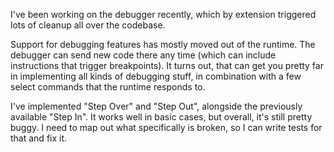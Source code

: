 I've been working on the debugger recently, which by extension triggered lots of
cleanup all over the codebase.

Support for debugging features has mostly moved out of the runtime. The debugger
can send new code there any time (which can include instructions that trigger
breakpoints). It turns out, that can get you pretty far in implementing all
kinds of debugging stuff, in combination with a few select commands that the
runtime responds to.

I've implemented "Step Over" and "Step Out", alongside the previously available
"Step In". It works well in basic cases, but overall, it's still pretty buggy. I
need to map out what specifically is broken, so I can write tests for that and
fix it.
